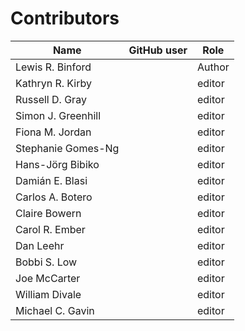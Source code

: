 # Contributors

Name                           | GitHub user | Role
---                            | ---         | ---
Lewis R. Binford |  | Author
Kathryn R. Kirby | | editor
Russell D. Gray | | editor
Simon J. Greenhill | | editor
Fiona M. Jordan | | editor
Stephanie Gomes-Ng | | editor
Hans-Jörg Bibiko | | editor
Damián E. Blasi | | editor
Carlos A. Botero | | editor
Claire Bowern | | editor
Carol R. Ember | | editor
Dan Leehr | | editor
Bobbi S. Low | | editor
Joe McCarter | | editor
William Divale | | editor
Michael C. Gavin | | editor
